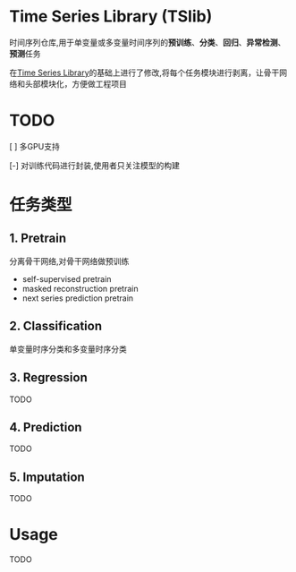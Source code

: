 # Time Series Library (TSlib)
时间序列仓库,用于单变量或多变量时间序列的**预训练**、**分类**、**回归**、**异常检测**、**预测**任务

在[Time Series Library](https://github.com/thuml/Time-Series-Library)的基础上进行了修改,将每个任务模块进行剥离，让骨干网络和头部模块化，方便做工程项目

# TODO
[ ] 多GPU支持

[-] 对训练代码进行封装,使用者只关注模型的构建
# 任务类型

## 1. Pretrain
分离骨干网络,对骨干网络做预训练
- self-supervised pretrain
- masked reconstruction pretrain
- next series prediction pretrain

## 2. Classification
单变量时序分类和多变量时序分类

## 3. Regression
TODO

## 4. Prediction
TODO

## 5. Imputation
TODO

# Usage
TODO

